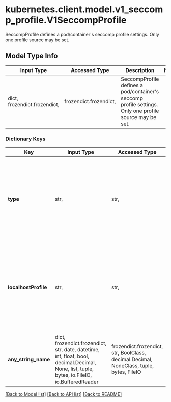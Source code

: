 # kubernetes.client.model.v1_seccomp_profile.V1SeccompProfile

SeccompProfile defines a pod/container's seccomp profile settings. Only one profile source may be set.

## Model Type Info
Input Type | Accessed Type | Description | Notes
------------ | ------------- | ------------- | -------------
dict, frozendict.frozendict,  | frozendict.frozendict,  | SeccompProfile defines a pod/container&#x27;s seccomp profile settings. Only one profile source may be set. | 

### Dictionary Keys
Key | Input Type | Accessed Type | Description | Notes
------------ | ------------- | ------------- | ------------- | -------------
**type** | str,  | str,  | type indicates which kind of seccomp profile will be applied. Valid options are:  Localhost - a profile defined in a file on the node should be used. RuntimeDefault - the container runtime default profile should be used. Unconfined - no profile should be applied.   | 
**localhostProfile** | str,  | str,  | localhostProfile indicates a profile defined in a file on the node should be used. The profile must be preconfigured on the node to work. Must be a descending path, relative to the kubelet&#x27;s configured seccomp profile location. Must only be set if type is \&quot;Localhost\&quot;. | [optional] 
**any_string_name** | dict, frozendict.frozendict, str, date, datetime, int, float, bool, decimal.Decimal, None, list, tuple, bytes, io.FileIO, io.BufferedReader | frozendict.frozendict, str, BoolClass, decimal.Decimal, NoneClass, tuple, bytes, FileIO | any string name can be used but the value must be the correct type | [optional]

[[Back to Model list]](../../README.md#documentation-for-models) [[Back to API list]](../../README.md#documentation-for-api-endpoints) [[Back to README]](../../README.md)

